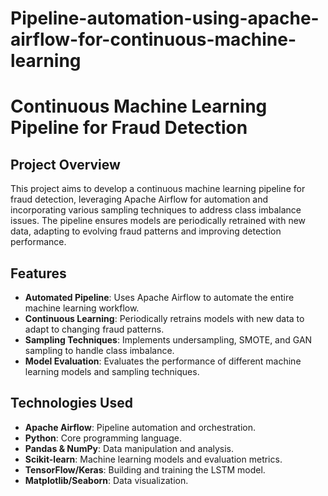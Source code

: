 # Pipeline-automation-using-apache-airflow-for-continuous-machine-learning

# Continuous Machine Learning Pipeline for Fraud Detection

## Project Overview
This project aims to develop a continuous machine learning pipeline for fraud detection, leveraging Apache Airflow for automation and incorporating various sampling techniques to address class imbalance issues. The pipeline ensures models are periodically retrained with new data, adapting to evolving fraud patterns and improving detection performance.

## Features
- **Automated Pipeline**: Uses Apache Airflow to automate the entire machine learning workflow.
- **Continuous Learning**: Periodically retrains models with new data to adapt to changing fraud patterns.
- **Sampling Techniques**: Implements undersampling, SMOTE, and GAN sampling to handle class imbalance.
- **Model Evaluation**: Evaluates the performance of different machine learning models and sampling techniques.

## Technologies Used
- **Apache Airflow**: Pipeline automation and orchestration.
- **Python**: Core programming language.
- **Pandas & NumPy**: Data manipulation and analysis.
- **Scikit-learn**: Machine learning models and evaluation metrics.
- **TensorFlow/Keras**: Building and training the LSTM model.
- **Matplotlib/Seaborn**: Data visualization.
